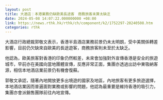 ```yaml
---
layout: post
title: 大酒店：本港業務仍缺歐美長途客　商務旅客未算太缺乏
date: 2024-05-08 14:07:22.000000000 +08:00
link: https://news.rthk.hk/rthk/ch/component/k2/1752297-20240508.htm
categories: rthk
---
```


大酒店行政總裁郭敬文表示，香港半島酒店業務前景仍未太明朗，受中美關係轉差影響，目前仍欠缺來自歐美的長途遊客，商務旅客則未至於太缺乏。

他認為，歐美旅客對香港的印象仍然較差，未來會加強對外宣傳香港是安全的旅遊城市，早前亦在美國向當地團體宣傳，反應非常正面，集團亦透過出訪中東吸納客源，相信本地酒店業前景仍有機會復蘇。

郭敬文承認，隨著內地開放更多出境遊的國家及地區，內地旅客有更多旅遊選擇，本地酒店業因而普遍面對業務或影響的問題，他認為最重要是維持香港的吸引力，集團亦會派銷售團隊前往內地宣傳。
